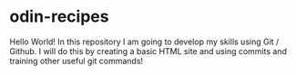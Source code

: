 # odin-recipes
Hello World!
In this repository I am going to develop my skills using Git / Github.
I will do this by creating a basic HTML site and using commits and training other useful git commands!